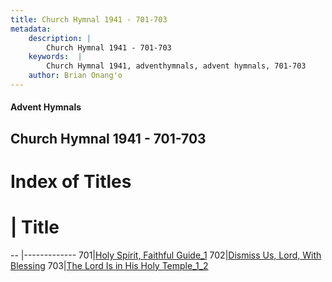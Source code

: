 ```yaml
---
title: Church Hymnal 1941 - 701-703
metadata:
    description: |
        Church Hymnal 1941 - 701-703
    keywords:  |
        Church Hymnal 1941, adventhymnals, advent hymnals, 701-703
    author: Brian Onang'o
---
```


#### Advent Hymnals
## Church Hymnal 1941 - 701-703

# Index of Titles
# | Title                        
-- |-------------
701|[Holy Spirit, Faithful Guide_1](/church-hymnal/701-703/701-703/Holy-Spirit,-Faithful-Guide_1)
702|[Dismiss Us, Lord, With Blessing](/church-hymnal/701-703/701-703/Dismiss-Us,-Lord,-With-Blessing)
703|[The Lord Is in His Holy Temple_1_2](/church-hymnal/701-703/701-703/The-Lord-Is-in-His-Holy-Temple_1_2)